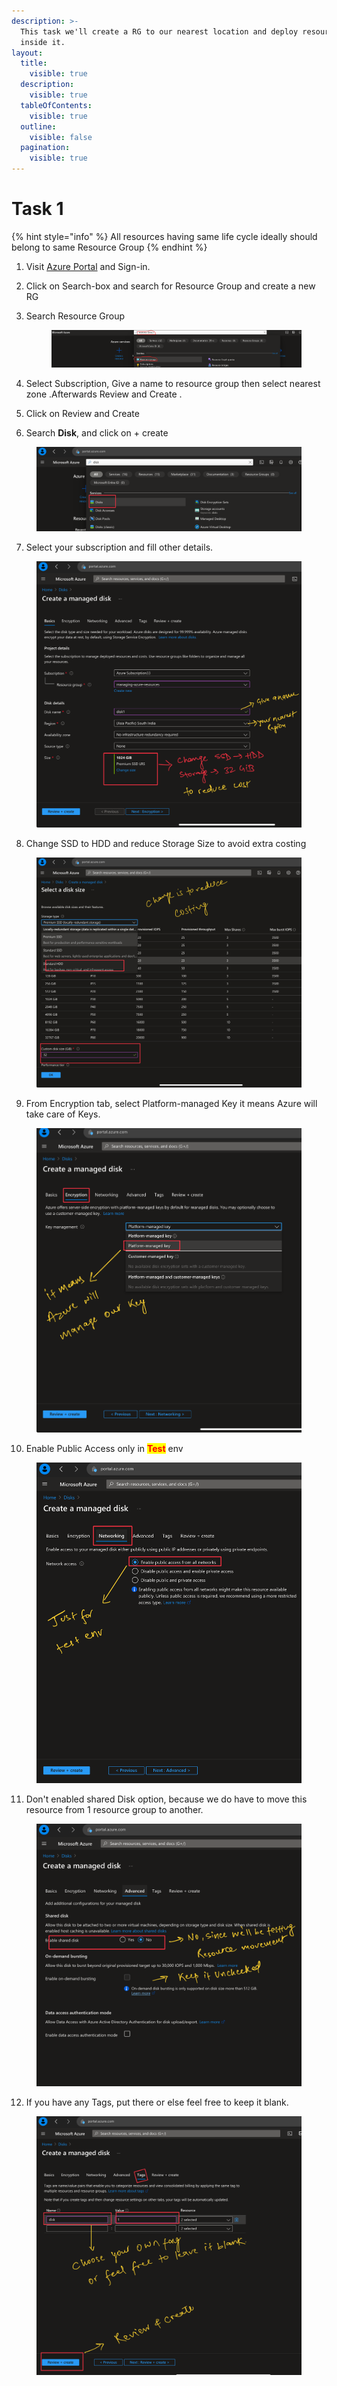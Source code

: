 ```yaml
---
description: >-
  This task we'll create a RG to our nearest location and deploy resources
  inside it.
layout:
  title:
    visible: true
  description:
    visible: true
  tableOfContents:
    visible: true
  outline:
    visible: false
  pagination:
    visible: true
---
```


# Task 1

{% hint style="info" %}
All resources having same life cycle ideally should belong to same Resource Group
{% endhint %}

1. Visit [Azure Portal](https://portal.azure.com) and Sign-in.
2. Click on Search-box and search for Resource Group and create a new RG
3.  Search Resource Group

    <figure><img src="../.gitbook/assets/image (3) (1).png" alt=""><figcaption></figcaption></figure>
4. Select Subscription, Give a name to resource group then select nearest zone .Afterwards Review and Create .
5. &#x20;Click on Review and Create&#x20;
6. Search **Disk**, and click on + create&#x20;

<figure><img src="../.gitbook/assets/image (6).png" alt=""><figcaption></figcaption></figure>

7. Select your subscription and fill other details.

<figure><img src="../.gitbook/assets/image (12).png" alt=""><figcaption></figcaption></figure>

8. Change SSD to HDD and reduce Storage Size to avoid extra costing

<figure><img src="../.gitbook/assets/image.jpeg" alt=""><figcaption></figcaption></figure>

9. From Encryption tab, select Platform-managed Key it means Azure will take care of Keys.

<figure><img src="../.gitbook/assets/image (8).png" alt=""><figcaption></figcaption></figure>

10. &#x20;Enable Public Access only in <mark style="color:red;">**Test**</mark> env

<figure><img src="../.gitbook/assets/image (9).png" alt=""><figcaption></figcaption></figure>

11. Don't enabled shared Disk option, because we do have to move this resource from 1 resource group to another.

<figure><img src="../.gitbook/assets/image (10).png" alt=""><figcaption></figcaption></figure>

12. &#x20;If you have any Tags, put there or else feel free to keep it blank.

<figure><img src="../.gitbook/assets/image (11).png" alt=""><figcaption></figcaption></figure>
